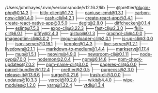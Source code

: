 /Users/johnhayes/.nvm/versions/node/v12.16.2/lib
├── @prettier/plugin-php@0.14.3
├── bitly-client@1.7.2
├── caniuse-cmd@1.3.1
├── carbon-now-cli@1.4.0
├── cash-cli@4.2.1
├── create-react-app@3.4.1
├── create-react-native-app@3.5.0
├── degit@2.8.0
├── diffchecker@0.1.4
├── eslint@7.5.0
├── expo-cli@3.22.3
├── fast-cli@2.3.0
├── fkill-cli@6.0.1
├── gifify@2.4.3
├── gistup@0.1.3
├── graphql-cli@4.0.0
├── imageoptim-cli@3.0.2
├── imgur-uploader-cli@2.0.1
├── is-up-cli@3.0.0
├── json-server@0.16.1
├── keppler@1.4.3
├── live-server@1.2.1
├── livedown@2.1.1
├── markdown-to-medium@1.4.4
├── markserv@1.17.4
├── mup@1.5.1
├── neovim@4.9.0
├── newsroom-cli@0.1.11
├── node-gyp@7.0.0
├── nodemon@2.0.4
├── npm@6.14.6
├── npm-check-updates@7.0.2
├── npm-name-cli@3.0.0
├── pageres-cli@5.0.0
├── parcel-bundler@1.12.4
├── prettier@2.0.5
├── purgecss@2.3.0
├── release-it@13.6.6
├── surge@0.21.6
├── trash-cli@3.0.0
├── updates@10.3.3
├── vercel@19.2.0
├── wikit@4.4.0
├── wipe-modules@1.2.0
├── yarn@1.22.4
└── ytdl@1.3.4


